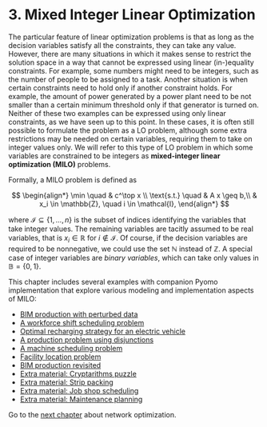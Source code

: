 # 3. Mixed Integer Linear Optimization


The particular feature of linear optimization problems is that as long as the decision variables satisfy all the constraints, they can take any value. However, there are many situations in which it makes sense to restrict the solution space in a way that cannot be expressed using linear (in-)equality constraints. For example, some numbers might need to be integers, such as the number of people to be assigned to a task. Another situation is when certain constraints need to hold only if another constraint holds. For example, the amount of power generated by a power plant need to be not smaller than a certain minimum threshold only if that generator is turned on. Neither of these two examples can be expressed using only linear constraints, as we have seen up to this point. In these cases, it is often still possible to formulate the problem as a LO problem, although some extra restrictions may be needed on certain variables, requiring them to take on integer values only. We will refer to this type of LO problem in which some variables are constrained to be integers as **mixed-integer linear optimization (MILO)** problems. 

Formally, a MILO problem is defined as

$$
\begin{align*}
    \min \quad & c^\top x \\
    \text{s.t.} \quad & A x \geq b,\\
    & x_i \in \mathbb{Z}, \quad i \in \mathcal{I},
\end{align*}
$$

where $\mathcal{I} \subseteq \{1,\dots,n\}$ is the subset of indices identifying the variables that take integer values. The remaining variables are tacitly assumed to be real variables, that is $x_i \in \mathbb{R}$ for $i \not\in\mathcal{I}$. Of course, if the decision variables are required to be nonnegative, we could use the set $\mathbb{N}$ instead of $\mathbb{Z}$. A special case of integer variables are _binary variables_, which can take only values in $\mathbb{B}=\{0,1\}$.

This chapter includes several examples with companion Pyomo implementation that explore various modeling and implementation aspects of MILO:

* [BIM production with perturbed data](01-bim-perturbed.ipynb)
* [A workforce shift scheduling problem](02-shift-scheduling.ipynb)
* [Optimal recharging strategy for an electric vehicle](03-recharging-electric-vehicle.ipynb)
* [A production problem using disjunctions](04-simple-production-model-gdp.ipynb)
* [A machine scheduling problem](05-machine-scheduling.ipynb)
* [Facility location problem](06-facility-location.ipynb)
* [BIM production revisited](07-bim-production-revisited.ipynb)
* [Extra material: Cryptarithms puzzle](08-cryptarithms.ipynb)
* [Extra material: Strip packing](09-strip-packing.ipynb)
* [Extra material: Job shop scheduling](10-job-shop-scheduling.ipynb)
* [Extra material: Maintenance planning](11-maintenance-planning.ipynb)

Go to the [next chapter](../04/04.00.md) about network optimization.
